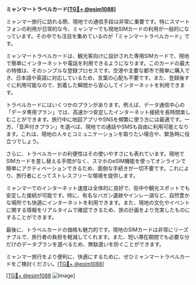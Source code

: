**ミャンマートラベルカード[[TG💪+ @esim1088](https://t.me/s/esim1088)]**

ミャンマー旅行に訪れる際、現地での通信手段は非常に重要です。特にスマートフォンの利用が日常的な今、ミャンマーでも現地SIMカードの利用が一般的になっています。その中でも注目を集めているのが「ミャンマートラベルカード」です。

ミャンマートラベルカードは、観光客向けに設計された専用SIMカードで、現地で簡単にインターネットや電話を利用できるようになります。このカードの最大の特徴は、そのシンプルな登録プロセスです。空港や主要な都市で簡単に購入でき、日本語や英語に対応しているため、言葉の心配も不要です。また、登録後すぐに利用可能なので、到着した瞬間から安心してインターネットを利用できます。

トラベルカードにはいくつかのプランがあります。例えば、データ通信中心の「データ専用プラン」では、高速かつ安定したインターネット接続を長時間楽しむことができます。旅行中に地図アプリやSNSを頻繁に使う方には最適です。一方、「音声付きプラン」を選べば、現地での通話やSMSも自由に利用可能となります。これは、現地の人々とコミュニケーションを取りたい場合や、緊急時に役立つでしょう。

さらに、トラベルカードの利便性はその使いやすさにも表れています。現地でSIMカードを差し替える手間がなく、スマホのeSIM機能を使ってオンラインで簡単にアクティベーションできるため、面倒な手続きが一切不要です。これにより、旅行者にとってストレスフリーな環境を提供します。

ミャンマーでのインターネット速度は全体的に良好で、街中や観光スポットでも安定した接続が可能です。特に、有名なバガン遺跡やインレー湖など、自然豊かな場所でも快適にインターネットを利用できます。また、現地の文化やイベントに関する情報をリアルタイムで確認できるため、旅の計画をより充実したものにすることができます。

最後に、トラベルカードの価格も魅力的です。現地のSIMカードは非常にリーズナブルで、旅行者の負担を軽減してくれます。また、短い滞在期間でも必要な分だけのデータプランを選べるため、無駄遣いを防ぐことができます。

ミャンマー旅行をより便利に、快適にするために、ぜひミャンマートラベルカードをご検討ください。[[TG💪+ @esim1088](https://t.me/s/esim1088)]

[[TG💪+ @esim1088](https://t.me/s/esim1088) ![Image](https://i.postimg.cc/Y0z9fWf4/image.png)]